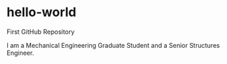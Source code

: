# hello-world
First GitHub Repository

I am a Mechanical Engineering Graduate Student and a Senior Structures Engineer.
